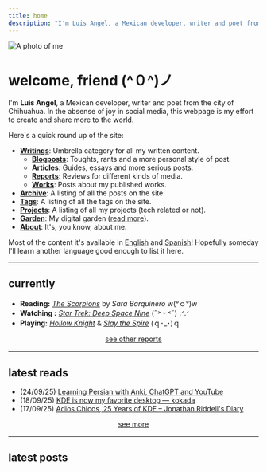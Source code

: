 ```yaml
---
title: home
description: "I'm Luis Angel, a Mexican developer, writer and poet from the city of Chihuahua. In the absense of joy in social media, this webpage is my effort to create and share more to the world."
---
```

<img
  id="avatar"
  class="hide-on-mobile"
  src="/images/index/avatar.jpeg"
  alt="A photo of me">

# welcome, friend (^０^)ノ

I'm **Luis Angel**, a Mexican developer, writer and poet from the city of Chihuahua. In the absense of joy in social media, this webpage is my effort to create and share more to the world.

Here's a quick round up of the site:

- [**Writings**](/categories): Umbrella category for all my written content.
  - [**Blogposts**](/categories/blogposts): Toughts, rants and a more personal style of post.
  - [**Articles**](/categories/articles): Guides, essays and more serious posts.
  - [**Reports**](/categories/reports): Reviews for different kinds of media.
  - [**Works**](/categories/works): Posts about my published works.
- [**Archive**](/post): A listing of all the posts on the site.
- [**Tags**](/tags): A listing of all the tags on the site.
- [**Projects**](/projects): A listing of all my projects (tech related or not).
- [**Garden**](/garden): My digital garden ([read more](https://abyss.j3s.sh/hypha/digital_abyss)).
- [**About**](/about): It's, you know, about me.

Most of the content it's available in [English](/en) and [Spanish](/es)! Hopefully someday I'll learn another language good enough to list it here.

---

## currently

- **Reading:** *[The Scorpions](https://es.wikipedia.org/wiki/Sara_Barquinero)* by *Sara Barquinero* w(°ｏ°)w
- **Watching :** *[Star Trek: Deep Space Nine](https://en.wikipedia.org/wiki/Star_Trek:_Deep_Space_Nine)* (˶˃ ᵕ ˂˶) .ᐟ.ᐟ
- **Playing:**  *[Hollow Knight](https://www.metacritic.com/game/hollow-knight)*  & *[Slay the Spire](https://www.metacritic.com/game/slay-the-spire)* (ｑ･_･)ｑ

<div style="text-align: center; margin-bottom: 1rem;">
  <a href="categories/report">
    see other reports
  </a>
</div>

---

## latest reads

- (24/09/25) [Learning Persian with Anki, ChatGPT and YouTube](https://cjauvin.github.io/posts/learning-persian/)
- (18/09/25) [KDE is now my favorite desktop — kokada](https://kokada.dev/blog/kde-is-now-my-favorite-desktop/)
- (17/09/25) [Adios Chicos, 25 Years of KDE – Jonathan Riddell's Diary](https://jriddell.org/2025/09/14/adios-chicos-25-years-of-kde/)


<div style="text-align: center; margin-bottom: 1rem;">
  <a href="/garden/latest-reads">
    see more
  </a>
</div>

---

## latest posts
